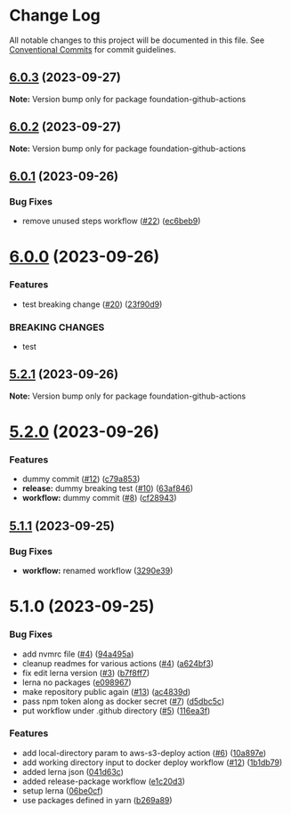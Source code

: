 # Change Log

All notable changes to this project will be documented in this file.
See [Conventional Commits](https://conventionalcommits.org) for commit guidelines.

## [6.0.3](https://github.com/ingeno/foundation-github-actions/compare/v6.0.2...v6.0.3) (2023-09-27)

**Note:** Version bump only for package foundation-github-actions





## [6.0.2](https://github.com/ingeno/foundation-github-actions/compare/v6.0.1...v6.0.2) (2023-09-27)

**Note:** Version bump only for package foundation-github-actions





## [6.0.1](https://github.com/ingeno/foundation-github-actions/compare/v6.0.0...v6.0.1) (2023-09-26)


### Bug Fixes

* remove unused steps workflow ([#22](https://github.com/ingeno/foundation-github-actions/issues/22)) ([ec6beb9](https://github.com/ingeno/foundation-github-actions/commit/ec6beb92a56dfeb5d84cc41a6a11cb46bdc2ac79))





# [6.0.0](https://github.com/ingeno/foundation-github-actions/compare/v5.2.1...v6.0.0) (2023-09-26)


### Features

* test breaking change ([#20](https://github.com/ingeno/foundation-github-actions/issues/20)) ([23f90d9](https://github.com/ingeno/foundation-github-actions/commit/23f90d96db8a35921dad045288d57506d011fb5d))


### BREAKING CHANGES

* test





## [5.2.1](https://github.com/ingeno/foundation-github-actions/compare/v5.2.0...v5.2.1) (2023-09-26)

**Note:** Version bump only for package foundation-github-actions





# [5.2.0](https://github.com/ingeno/foundation-github-actions/compare/v5.1.1...v5.2.0) (2023-09-26)


### Features

* dummy commit ([#12](https://github.com/ingeno/foundation-github-actions/issues/12)) ([c79a853](https://github.com/ingeno/foundation-github-actions/commit/c79a853fbe90394868e4cec281d3c8a8317c8f12))
* **release:** dummy breaking test ([#10](https://github.com/ingeno/foundation-github-actions/issues/10)) ([63af846](https://github.com/ingeno/foundation-github-actions/commit/63af8462f7437aa57ffcc3c48fd818d96a90f3f8))
* **workflow:** dummy commit ([#8](https://github.com/ingeno/foundation-github-actions/issues/8)) ([cf28943](https://github.com/ingeno/foundation-github-actions/commit/cf28943eca29f9b586c7fae7106b57c53d3014d7))





## [5.1.1](https://github.com/ingeno/foundation-github-actions/compare/v5.1.0...v5.1.1) (2023-09-25)


### Bug Fixes

* **workflow:** renamed workflow ([3290e39](https://github.com/ingeno/foundation-github-actions/commit/3290e39a4dae4bddd8127b99c25681c7cfd16fa0))





# 5.1.0 (2023-09-25)


### Bug Fixes

* add nvmrc file ([#4](https://github.com/ingeno/foundation-github-actions/issues/4)) ([94a495a](https://github.com/ingeno/foundation-github-actions/commit/94a495a23170fb85c8f5709ec3efc0a665a835b1))
* cleanup readmes for various actions ([#4](https://github.com/ingeno/foundation-github-actions/issues/4)) ([a624bf3](https://github.com/ingeno/foundation-github-actions/commit/a624bf36eb555115b5a11689b02aa7938548eeb5))
* fix edit lerna version ([#3](https://github.com/ingeno/foundation-github-actions/issues/3)) ([b7f8ff7](https://github.com/ingeno/foundation-github-actions/commit/b7f8ff787a3a8c2623425ebfbad715090f94a071))
* lerna no packages ([e098967](https://github.com/ingeno/foundation-github-actions/commit/e0989671460403102cf1bef525f65f628e9d0993))
* make repository public again ([#13](https://github.com/ingeno/foundation-github-actions/issues/13)) ([ac4839d](https://github.com/ingeno/foundation-github-actions/commit/ac4839d168bf31f901dac2ce2ad307b633cfa5b9))
* pass npm token along as docker secret ([#7](https://github.com/ingeno/foundation-github-actions/issues/7)) ([d5dbc5c](https://github.com/ingeno/foundation-github-actions/commit/d5dbc5c1bd163cdd61faeccf2e6948b85abc06e4))
* put workflow under .github directory ([#5](https://github.com/ingeno/foundation-github-actions/issues/5)) ([116ea3f](https://github.com/ingeno/foundation-github-actions/commit/116ea3fe86b917472fb6da07d4e87ffb640cdc48))


### Features

* add local-directory param to aws-s3-deploy action ([#6](https://github.com/ingeno/foundation-github-actions/issues/6)) ([10a897e](https://github.com/ingeno/foundation-github-actions/commit/10a897e9046822c01b99384479a6ecdd307884d9))
* add working directory input to docker deploy workflow ([#12](https://github.com/ingeno/foundation-github-actions/issues/12)) ([1b1db79](https://github.com/ingeno/foundation-github-actions/commit/1b1db79bd557e835f5e52557770d469fb447899c))
* added lerna json ([041d63c](https://github.com/ingeno/foundation-github-actions/commit/041d63c6c70665b8842e76e78b5dfdaa661cce24))
* added release-package workflow ([e1c20d3](https://github.com/ingeno/foundation-github-actions/commit/e1c20d3a152390c7712bb4f742a0f3d88ee2a5bf))
* setup lerna ([06be0cf](https://github.com/ingeno/foundation-github-actions/commit/06be0cfee6f351bf382504a07708caa5bfedb61f))
* use packages defined in yarn ([b269a89](https://github.com/ingeno/foundation-github-actions/commit/b269a897eb937fa46d02f935e0b91ab6070fc9ec))
